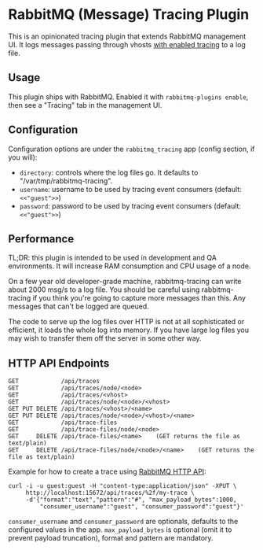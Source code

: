 # RabbitMQ (Message) Tracing Plugin

This is an opinionated tracing plugin that extends RabbitMQ management UI.
It logs messages passing through vhosts [with enabled tracing](http://www.rabbitmq.com/firehose.html) to a log
file.

## Usage

This plugin ships with RabbitMQ. Enabled it with `rabbitmq-plugins enable`,
then see a "Tracing" tab in the management UI.


## Configuration

Configuration options are under the `rabbitmq_tracing` app (config section,
if you will):

 * `directory`: controls where the log files go. It defaults to "/var/tmp/rabbitmq-tracing".
 * `username`: username to be used by tracing event consumers (default: `<<"guest">>`)
 * `password`: password to be used by tracing event consumers (default: `<<"guest">>`)

## Performance

TL;DR: this plugin is intended to be used in development and QA environments.
It will increase RAM consumption and CPU usage of a node.

On a few year old developer-grade machine, rabbitmq-tracing can write
about 2000 msg/s to a log file. You should be careful using
rabbitmq-tracing if you think you're going to capture more messages
than this. Any messages that can't be logged are queued.

The code to serve up the log files over HTTP is not at all
sophisticated or efficient, it loads the whole log into memory. If you
have large log files you may wish to transfer them off the server in
some other way.

## HTTP API Endpoints

```
GET            /api/traces
GET            /api/traces/node/<node>
GET            /api/traces/<vhost>
GET            /api/traces/node/<node>/<vhost>
GET PUT DELETE /api/traces/<vhost>/<name>
GET PUT DELETE /api/traces/node/<node>/<vhost>/<name>
GET            /api/trace-files
GET            /api/trace-files/node/<node>
GET     DELETE /api/trace-files/<name>    (GET returns the file as text/plain)
GET     DELETE /api/trace-files/node/<node>/<name>    (GET returns the file as text/plain)
```

Example for how to create a trace using [RabbitMQ HTTP API](http://www.rabbitmq.com/management.html):

```
curl -i -u guest:guest -H "content-type:application/json" -XPUT \
     http://localhost:15672/api/traces/%2f/my-trace \
     -d'{"format":"text","pattern":"#", "max_payload_bytes":1000,
         "consumer_username":"guest", "consumer_password":"guest"}'
```

`consumer_username` and `consumer_password` are optionals, defaults to the configured values in the app.
`max_payload_bytes` is optional (omit it to prevent payload truncation),
format and pattern are mandatory.
